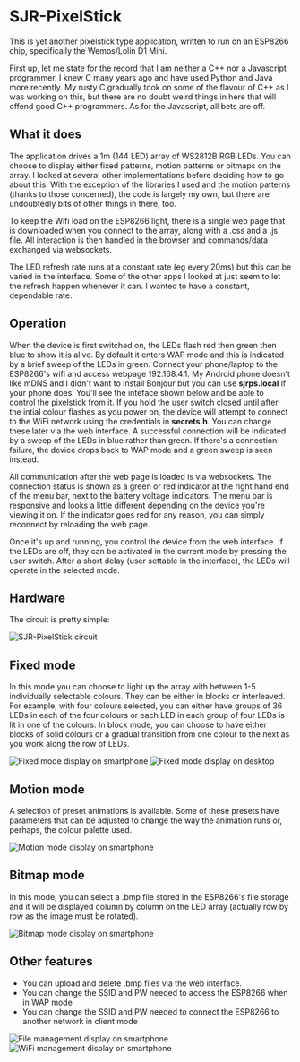 # SJR-PixelStick
This is yet another pixelstick type application, written to run on an ESP8266 chip, specifically the Wemos/Lolin D1 Mini. 

First up, let me state for the record that I am neither a C++ nor a Javascript programmer. I knew C many years ago and have used Python and Java more recently. My rusty C gradually took on some of the flavour of C++ as I was working on this, but there are no doubt weird things in here that will offend good C++ programmers. As for the Javascript, all bets are off.

## What it does

The application drives a 1m (144 LED) array of WS2812B RGB LEDs. You can choose to display either fixed patterns, motion patterns or bitmaps on the array. I looked at several other implementations before deciding how to go about this. With the exception of the libraries I used and the motion patterns (thanks to those concerned), the code is largely my own, but there are undoubtedly bits of other things in there, too.

To keep the Wifi load on the ESP8266 light, there is a single web page that is downloaded when you connect to the array, along with a .css and a .js file. All interaction is then handled in the browser and commands/data exchanged via websockets.

The LED refresh rate runs at a constant rate (eg every 20ms) but this can be varied in the interface. Some of the other apps I looked at just seem to let the refresh happen whenever it can. I wanted to have a constant, dependable rate.

## Operation

When the device is first switched on, the LEDs flash red then green then blue to show it is alive. By default it enters WAP mode and this is indicated by a brief sweep of the LEDs in green. Connect your phone/laptop to the ESP8266's wifi and access webpage 192.168.4.1. My Android phone doesn't like mDNS and I didn't want to install Bonjour but you can use **sjrps.local** if your phone does. You'll see the inteface shown below and be able to control the pixelstick from it. If you hold the user switch closed until after the intial colour flashes as you power on, the device will attempt to connect to the WiFi network using the credentials in **secrets.h**. You can change these later via the web interface. A successful connection will be indicated by a sweep of the LEDs in blue rather than green. If there's a connection failure, the device drops back to WAP mode and a green sweep is seen instead.

All communication after the web page is loaded is via websockets. The connection status is shown as a green or red indicator at the right hand end of the menu bar, next to the battery voltage indicators. The menu bar is responsive and looks a little different depending on the device you're viewing it on. If the indicator goes red for any reason, you can simply reconnect by reloading the web page. 

Once it's up and running, you control the device from the web interface. If the LEDs are off, they can be activated in the current mode by pressing the user switch. After a short delay (user settable in the interface), the LEDs will operate in the selected mode.

## Hardware

The circuit is pretty simple:

![SJR-PixelStick circuit](images/circuit.png)

## Fixed mode

In this mode you can choose to light up the array with between 1-5 individually selectable colours. They can be either in blocks or interleaved. For example, with four colours selected, you can either have groups of 36 LEDs in each of the four colours or each LED in each group of four LEDs is lit in one of the colours. In block mode, you can choose to have either blocks of solid colours or a gradual transition from one colour to the next as you work along the row of LEDs.

![Fixed mode display on smartphone](images/fixed.png) ![Fixed mode display on desktop](images/desktop.png)

## Motion mode

A selection of preset animations is available. Some of these presets have parameters that can be adjusted to change the way the animation runs or, perhaps, the colour palette used.

![Motion mode display on smartphone](images/motion.png)
## Bitmap mode

In this mode, you can select a .bmp file stored in the ESP8266's file storage and it will be displayed column by column on the LED array (actually row by row as the image must be rotated).

![Bitmap mode display on smartphone](images/bitmap.png)
## Other features

- You can upload and delete .bmp files via the web interface.
- You can change the SSID and PW needed to access the ESP8266 when in WAP mode
- You can change the SSID and PW needed to connect the ESP8266 to another network in client mode

![File management display on smartphone](images/files.png) ![WiFi management display on smartphone](images/wifi.png)

